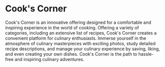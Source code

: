 # Cook's Corner

Cook's Corner is an innovative offering designed for a comfortable and inspiring experience in the world of cooking. Offering a variety of categories, including an extensive list of recipes, Cook's Corner creates a convenient platform for culinary enthusiasts. Immerse yourself in the atmosphere of culinary masterpieces with exciting photos, study detailed recipe descriptions, and manage your culinary experience by saving, liking, and even creating your own dishes.
Cook's Corner is the path to hassle-free and inspiring culinary adventures.